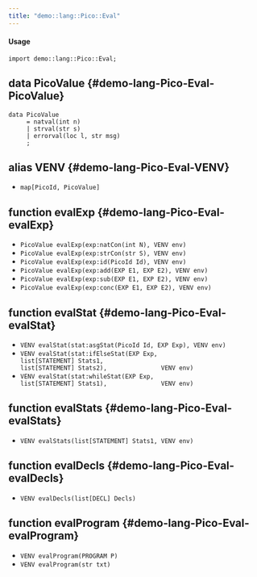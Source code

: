 ```yaml
---
title: "demo::lang::Pico::Eval"
---
```


#### Usage

`import demo::lang::Pico::Eval;`


## data PicoValue {#demo-lang-Pico-Eval-PicoValue}

```rascal
data PicoValue  
     = natval(int n)
     | strval(str s)
     | errorval(loc l, str msg)
     ;
```

## alias VENV {#demo-lang-Pico-Eval-VENV}

* `map[PicoId, PicoValue]`

## function evalExp {#demo-lang-Pico-Eval-evalExp}

* ``PicoValue evalExp(exp:natCon(int N), VENV env)``
* ``PicoValue evalExp(exp:strCon(str S), VENV env)``
* ``PicoValue evalExp(exp:id(PicoId Id), VENV env)``
* ``PicoValue evalExp(exp:add(EXP E1, EXP E2), VENV env)``
* ``PicoValue evalExp(exp:sub(EXP E1, EXP E2), VENV env)``
* ``PicoValue evalExp(exp:conc(EXP E1, EXP E2), VENV env)``

## function evalStat {#demo-lang-Pico-Eval-evalStat}

* ``VENV evalStat(stat:asgStat(PicoId Id, EXP Exp), VENV env)``
* ``VENV evalStat(stat:ifElseStat(EXP Exp,                                list[STATEMENT] Stats1,                               list[STATEMENT] Stats2),               VENV env)``
* ``VENV evalStat(stat:whileStat(EXP Exp,                               list[STATEMENT] Stats1),               VENV env)``

## function evalStats {#demo-lang-Pico-Eval-evalStats}

* ``VENV evalStats(list[STATEMENT] Stats1, VENV env)``

## function evalDecls {#demo-lang-Pico-Eval-evalDecls}

* ``VENV evalDecls(list[DECL] Decls)``

## function evalProgram {#demo-lang-Pico-Eval-evalProgram}

* ``VENV evalProgram(PROGRAM P)``
* ``VENV evalProgram(str txt)``

